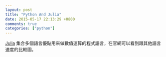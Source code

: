 ```yaml
---
layout: post
title: "Python And Julia"
date: 2015-05-17 22:13:29 +0800
comments: true
categories: ["python"]
---
```



<!-- more -->


[Julia] 集合多個語言優點用來做數值運算的程式語言，在官網可以看到跟其他語言速度的比較圖。

[Julia]:http://julialang.org/